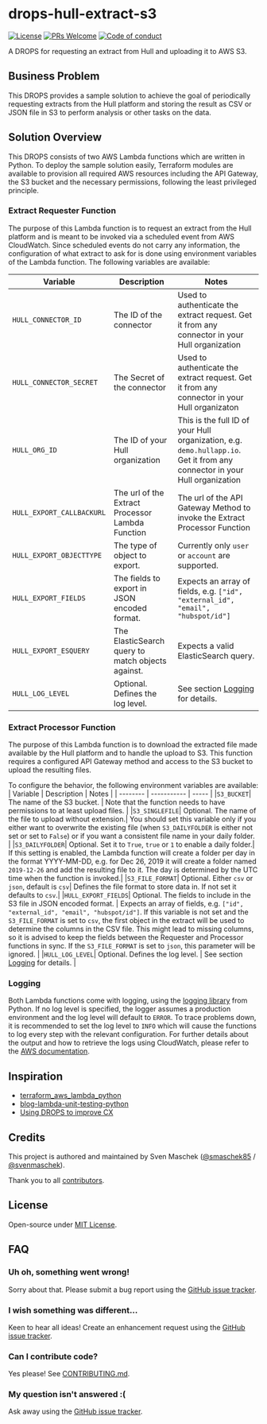 # drops-hull-extract-s3

[![License](https://img.shields.io/github/license/smk1085/drops-hull-extract-s3.svg?style=flat-square)](https://github.com/smk1085/drops-hull-extract-s3/blob/master/LICENSE) [![PRs Welcome](https://img.shields.io/badge/PRs-welcome-brightgreen.svg?style=flat-square)](https://github.com/smk1085/drops-hull-extract-s3#can-i-contribute-code) [![Code of conduct](https://img.shields.io/badge/code%20of-conduct-ff69b4.svg?style=flat-square)](https://github.com/smk1085/drops-hull-extract-s3/blob/master/CODE_OF_CONDUCT.md)

A DROPS for requesting an extract from Hull and uploading it to AWS S3.

## Business Problem

This DROPS provides a sample solution to achieve the goal of periodically requesting extracts from the Hull platform and storing the result as CSV or JSON file in S3 to perform analysis or other tasks on the data.

## Solution Overview

This DROPS consists of two AWS Lambda functions which are written in Python. To deploy the sample solution easily, Terraform modules are available to provision all required AWS resources including the API Gateway, the S3 bucket and the necessary permissions, following the least privileged principle.

### Extract Requester Function

The purpose of this Lambda function is to request an extract from the Hull platform and is meant to be invoked via a scheduled event from AWS CloudWatch.
Since scheduled events do not carry any information, the configuration of what extract to ask for is done using environment variables of the Lambda function. The following variables are available:

| Variable | Description | Notes |
| -------- | ----------- | ----- |
|`HULL_CONNECTOR_ID`| The ID of the connector | Used to authenticate the extract request. Get it from any connector in your Hull organization |
|`HULL_CONNECTOR_SECRET`| The Secret of the connector | Used to authenticate the extract request. Get it from any connector in your Hull organizaton |
|`HULL_ORG_ID`| The ID of your Hull organization | This is the full ID of your Hull organization, e.g. `demo.hullapp.io`. Get it from any connector in your Hull organization |
|`HULL_EXPORT_CALLBACKURL`| The url of the Extract Processor Lambda Function | The url of the API Gateway Method to invoke the Extract Processor Function |
|`HULL_EXPORT_OBJECTTYPE`| The type of object to export. | Currently only `user` or `account` are supported.
|`HULL_EXPORT_FIELDS`| The fields to export in JSON encoded format. | Expects an array of fields, e.g. `["id", "external_id", "email", "hubspot/id"]`|
|`HULL_EXPORT_ESQUERY`| The ElasticSearch query to match objects against. | Expects a valid ElasticSearch query.|
|`HULL_LOG_LEVEL`| Optional. Defines the log level. | See section [Logging](#Logging) for details. |

### Extract Processor Function

The purpose of this Lambda function is to download the extracted file made available by the Hull platform and to handle the upload to S3.
This function requires a configured API Gateway method and access to the S3 bucket to upload the resulting files.

To configure the behavior, the following environment variables are available:
| Variable | Description | Notes |
| -------- | ----------- | ----- |
|`S3_BUCKET`| The name of the S3 bucket. | Note that the function needs to have permissions to at least upload files. |
|`S3_SINGLEFILE`| Optional. The name of the file to upload without extension.| You should set this variable only if you either want to overwrite the existing file (when `S3_DAILYFOLDER` is either not set or set to `False`) or if you want a consistent file name in your daily folder. |
|`S3_DAILYFOLDER`| Optional. Set it to `True`, `true` or `1` to enable a daily folder.| If this setting is enabled, the Lambda function will create a folder per day in the format YYYY-MM-DD, e.g. for Dec 26, 2019 it will create a folder named `2019-12-26` and add the resulting file to it. The day is determined by the UTC time when the function is invoked.|
|`S3_FILE_FORMAT`| Optional. Either `csv` or `json`, default is `csv`| Defines the file format to store data in. If not set it defaults to `csv`.|
|`HULL_EXPORT_FIELDS`| Optional. The fields to include in the S3 file in JSON encoded format. | Expects an array of fields, e.g. `["id", "external_id", "email", "hubspot/id"]`. If this variable is not set and the `S3_FILE_FORMAT` is set to `csv`, the first object in the extract will be used to determine the columns in the CSV file. This might lead to missing columns, so it is advised to keep the fields between the Requester and Processor functions in sync. If the `S3_FILE_FORMAT` is set to `json`, this parameter will be ignored. |
|`HULL_LOG_LEVEL`| Optional. Defines the log level. | See section [Logging](#Logging) for details. |

### Logging

Both Lambda functions come with logging, using the [logging library](https://docs.python.org/3/library/logging.html) from Python. If no log level is specified, the logger assumes a production environment and the log level will default to `ERROR`. To trace problems down, it is recommended to set the log level to `INFO` which will cause the functions to log every step with the relevant configuration. For further details about the output and how to retrieve the logs using CloudWatch, please refer to the [AWS documentation](https://docs.aws.amazon.com/lambda/latest/dg/python-logging.html).

## Inspiration

- [terraform_aws_lambda_python](https://github.com/ruzin/terraform_aws_lambda_python)
- [blog-lambda-unit-testing-python](https://github.com/binxio/blog-lambda-unit-testing-python)
- [Using DROPS to improve CX](https://medium.com/@smaschek85)

## Credits

This project is authored and maintained by Sven Maschek ([@smaschek85](https://medium.com/@smaschek85) / [@svenmaschek](https://twitter.com/svenmaschek)).

Thank you to all [contributors](https://github.com/smk1085/drops-hull-extract-s3/graphs/contributors).

## License

Open-source under [MIT License](https://github.com/smk1085/drops-hull-extract-s3/blob/master/LICENSE).

## FAQ

### Uh oh, something went wrong!

Sorry about that. Please submit a bug report using the [GitHub issue tracker](https://github.com/smk1085/drops-hull-extract-s3/issues).

### I wish something was different…

Keen to hear all ideas! Create an enhancement request using the [GitHub issue tracker](https://github.com/smk1085/drops-hull-extract-s3/issues).

### Can I contribute code?

Yes please! See [CONTRIBUTING.md](./CONTRIBUTING.md).

### My question isn't answered :(

Ask away using the [GitHub issue tracker](https://github.com/smk1085/drops-hull-extract-s3/issues).
